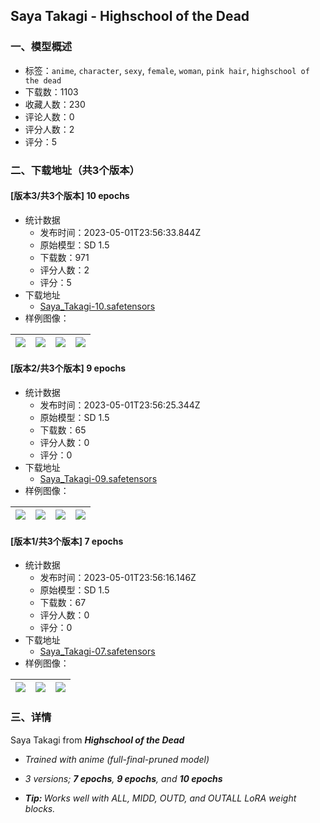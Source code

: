 ## Saya Takagi - Highschool of the Dead
### 一、模型概述

- 标签：`anime`, `character`, `sexy`, `female`, `woman`, `pink hair`, `highschool of the dead`
- 下载数：1103
- 收藏人数：230
- 评论人数：0
- 评分人数：2
- 评分：5

### 二、下载地址（共3个版本）

#### [版本3/共3个版本] 10 epochs

- 统计数据
  - 发布时间：2023-05-01T23:56:33.844Z
  - 原始模型：SD 1.5
  - 下载数：971
  - 评分人数：2
  - 评分：5
- 下载地址
  - [Saya_Takagi-10.safetensors](https://civitai.com/api/download/models/60147)
- 样例图像：

| <img src="https://image.civitai.com/xG1nkqKTMzGDvpLrqFT7WA/4c36e986-ec80-47d4-0e0d-a20014341d00/width=450/656642.jpeg" /> | <img src="https://image.civitai.com/xG1nkqKTMzGDvpLrqFT7WA/ff90d974-5644-4978-2dde-efc22430c000/width=450/656584.jpeg" /> | <img src="https://image.civitai.com/xG1nkqKTMzGDvpLrqFT7WA/213f215c-464e-4259-3310-18ace4788700/width=450/656607.jpeg" /> | <img src="https://image.civitai.com/xG1nkqKTMzGDvpLrqFT7WA/b684fe80-b379-45f3-0bd0-f9996b3b7e00/width=450/656626.jpeg" /> |
| ---- | ---- | ---- | ---- |

#### [版本2/共3个版本] 9 epochs

- 统计数据
  - 发布时间：2023-05-01T23:56:25.344Z
  - 原始模型：SD 1.5
  - 下载数：65
  - 评分人数：0
  - 评分：0
- 下载地址
  - [Saya_Takagi-09.safetensors](https://civitai.com/api/download/models/60132)
- 样例图像：

| <img src="https://image.civitai.com/xG1nkqKTMzGDvpLrqFT7WA/0db83fbb-4bf1-496e-bde3-24818caa9600/width=450/656420.jpeg" /> | <img src="https://image.civitai.com/xG1nkqKTMzGDvpLrqFT7WA/5fcb4f32-16a3-48c4-a0a4-bbe60120ce00/width=450/656445.jpeg" /> | <img src="https://image.civitai.com/xG1nkqKTMzGDvpLrqFT7WA/8ae7c9e6-0774-42cf-39b3-b3b69f660200/width=450/656458.jpeg" /> | <img src="https://image.civitai.com/xG1nkqKTMzGDvpLrqFT7WA/adfa28c2-8020-4f89-d0ec-d583ecee9200/width=450/656462.jpeg" /> |
| ---- | ---- | ---- | ---- |

#### [版本1/共3个版本] 7 epochs

- 统计数据
  - 发布时间：2023-05-01T23:56:16.146Z
  - 原始模型：SD 1.5
  - 下载数：67
  - 评分人数：0
  - 评分：0
- 下载地址
  - [Saya_Takagi-07.safetensors](https://civitai.com/api/download/models/60128)
- 样例图像：

| <img src="https://image.civitai.com/xG1nkqKTMzGDvpLrqFT7WA/857b9d24-a31f-48fc-14b0-245d8c79ef00/width=450/656401.jpeg" /> | <img src="https://image.civitai.com/xG1nkqKTMzGDvpLrqFT7WA/5f07c3b9-69de-425c-6873-f2f3789e0b00/width=450/656536.jpeg" /> | <img src="https://image.civitai.com/xG1nkqKTMzGDvpLrqFT7WA/38601688-7103-4a8a-8949-e5546cadd700/width=450/656538.jpeg" /> |
| ---- | ---- | ---- |


### 三、详情
<p>Saya Takagi from <strong><em>Highschool of the Dead</em></strong></p><ul><li><p><em>Trained with anime (full-final-pruned model)</em></p></li><li><p><em>3 versions; </em><strong><em>7 epochs</em></strong><em>, </em><strong><em>9 epochs</em></strong><em>, and </em><strong><em>10 epochs</em></strong></p></li><li><p><strong><em>Tip: </em></strong><em>Works well with ALL, MIDD, OUTD, and OUTALL LoRA weight blocks.</em></p></li></ul>